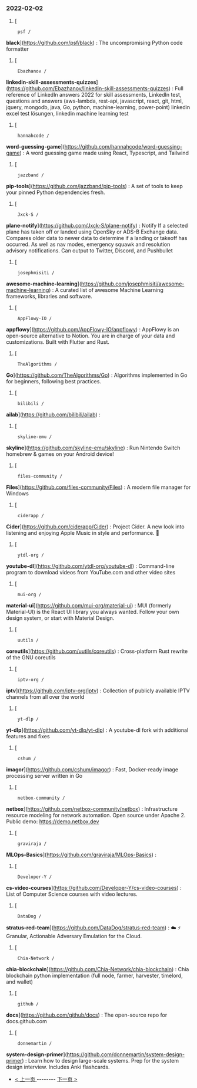 ### 2022-02-02 
1. [
    

        psf /
**black**](https://github.com/psf/black) : The uncompromising Python code formatter
1. [
    

        Ebazhanov /
**linkedin-skill-assessments-quizzes**](https://github.com/Ebazhanov/linkedin-skill-assessments-quizzes) : Full reference of LinkedIn answers 2022 for skill assessments, LinkedIn test, questions and answers (aws-lambda, rest-api, javascript, react, git, html, jquery, mongodb, java, Go, python, machine-learning, power-point) linkedin excel test lösungen, linkedin machine learning test
1. [
    

        hannahcode /
**word-guessing-game**](https://github.com/hannahcode/word-guessing-game) : A word guessing game made using React, Typescript, and Tailwind
1. [
    

        jazzband /
**pip-tools**](https://github.com/jazzband/pip-tools) : A set of tools to keep your pinned Python dependencies fresh.
1. [
    

        Jxck-S /
**plane-notify**](https://github.com/Jxck-S/plane-notify) : Notify If a selected plane has taken off or landed using OpenSky or ADS-B Exchange data. Compares older data to newer data to determine if a landing or takeoff has occurred. As well as nav modes, emergency squawk and resolution advisory notifications. Can output to Twitter, Discord, and Pushbullet
1. [
    

        josephmisiti /
**awesome-machine-learning**](https://github.com/josephmisiti/awesome-machine-learning) : A curated list of awesome Machine Learning frameworks, libraries and software.
1. [
    

        AppFlowy-IO /
**appflowy**](https://github.com/AppFlowy-IO/appflowy) : AppFlowy is an open-source alternative to Notion. You are in charge of your data and customizations. Built with Flutter and Rust.
1. [
    

        TheAlgorithms /
**Go**](https://github.com/TheAlgorithms/Go) : Algorithms implemented in Go for beginners, following best practices.
1. [
    

        bilibili /
**ailab**](https://github.com/bilibili/ailab) : 
1. [
    

        skyline-emu /
**skyline**](https://github.com/skyline-emu/skyline) : Run Nintendo Switch homebrew & games on your Android device!
1. [
    

        files-community /
**Files**](https://github.com/files-community/Files) : A modern file manager for Windows
1. [
    

        ciderapp /
**Cider**](https://github.com/ciderapp/Cider) : Project Cider. A new look into listening and enjoying Apple Music in style and performance. 🚀
1. [
    

        ytdl-org /
**youtube-dl**](https://github.com/ytdl-org/youtube-dl) : Command-line program to download videos from YouTube.com and other video sites
1. [
    

        mui-org /
**material-ui**](https://github.com/mui-org/material-ui) : MUI (formerly Material-UI) is the React UI library you always wanted. Follow your own design system, or start with Material Design.
1. [
    

        uutils /
**coreutils**](https://github.com/uutils/coreutils) : Cross-platform Rust rewrite of the GNU coreutils
1. [
    

        iptv-org /
**iptv**](https://github.com/iptv-org/iptv) : Collection of publicly available IPTV channels from all over the world
1. [
    

        yt-dlp /
**yt-dlp**](https://github.com/yt-dlp/yt-dlp) : A youtube-dl fork with additional features and fixes
1. [
    

        cshum /
**imagor**](https://github.com/cshum/imagor) : Fast, Docker-ready image processing server written in Go
1. [
    

        netbox-community /
**netbox**](https://github.com/netbox-community/netbox) : Infrastructure resource modeling for network automation. Open source under Apache 2. Public demo: https://demo.netbox.dev
1. [
    

        graviraja /
**MLOps-Basics**](https://github.com/graviraja/MLOps-Basics) : 
1. [
    

        Developer-Y /
**cs-video-courses**](https://github.com/Developer-Y/cs-video-courses) : List of Computer Science courses with video lectures.
1. [
    

        DataDog /
**stratus-red-team**](https://github.com/DataDog/stratus-red-team) : ☁️ ⚡ Granular, Actionable Adversary Emulation for the Cloud.
1. [
    

        Chia-Network /
**chia-blockchain**](https://github.com/Chia-Network/chia-blockchain) : Chia blockchain python implementation (full node, farmer, harvester, timelord, and wallet)
1. [
    

        github /
**docs**](https://github.com/github/docs) : The open-source repo for docs.github.com
1. [
    

        donnemartin /
**system-design-primer**](https://github.com/donnemartin/system-design-primer) : Learn how to design large-scale systems. Prep for the system design interview. Includes Anki flashcards. 

- [ < 上一页 ](https://github.com/able8/github-trending-daily-record/blob/master/2022-02-01.md) -------- [ 下一页 > ](https://github.com/able8/github-trending-daily-record/blob/master/2022-02-03.md)